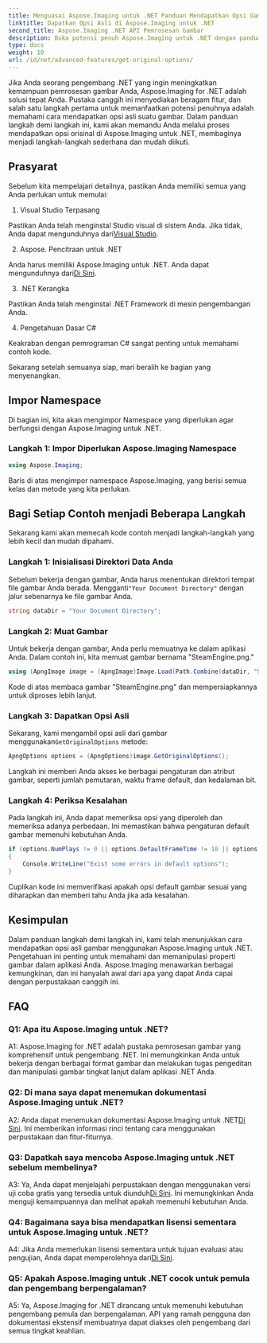 ```yaml
---
title: Menguasai Aspose.Imaging untuk .NET Panduan Mendapatkan Opsi Gambar Asli
linktitle: Dapatkan Opsi Asli di Aspose.Imaging untuk .NET
second_title: Aspose.Imaging .NET API Pemrosesan Gambar
description: Buka potensi penuh Aspose.Imaging untuk .NET dengan panduan langkah demi langkah kami untuk mendapatkan opsi orisinal. Pelajari cara bekerja dengan gambar di aplikasi .NET Anda dengan mudah.
type: docs
weight: 10
url: /id/net/advanced-features/get-original-options/
---
```

Jika Anda seorang pengembang .NET yang ingin meningkatkan kemampuan pemrosesan gambar Anda, Aspose.Imaging for .NET adalah solusi tepat Anda. Pustaka canggih ini menyediakan beragam fitur, dan salah satu langkah pertama untuk memanfaatkan potensi penuhnya adalah memahami cara mendapatkan opsi asli suatu gambar. Dalam panduan langkah demi langkah ini, kami akan memandu Anda melalui proses mendapatkan opsi orisinal di Aspose.Imaging untuk .NET, membaginya menjadi langkah-langkah sederhana dan mudah diikuti.

## Prasyarat

Sebelum kita mempelajari detailnya, pastikan Anda memiliki semua yang Anda perlukan untuk memulai:

1. Visual Studio Terpasang

 Pastikan Anda telah menginstal Studio visual di sistem Anda. Jika tidak, Anda dapat mengunduhnya dari[Visual Studio](https://visualstudio.microsoft.com/).

2. Aspose. Pencitraan untuk .NET

 Anda harus memiliki Aspose.Imaging untuk .NET. Anda dapat mengunduhnya dari[Di Sini](https://releases.aspose.com/imaging/net/).

3. .NET Kerangka

Pastikan Anda telah menginstal .NET Framework di mesin pengembangan Anda.

4. Pengetahuan Dasar C#

Keakraban dengan pemrograman C# sangat penting untuk memahami contoh kode.

Sekarang setelah semuanya siap, mari beralih ke bagian yang menyenangkan.

## Impor Namespace

Di bagian ini, kita akan mengimpor Namespace yang diperlukan agar berfungsi dengan Aspose.Imaging untuk .NET.

### Langkah 1: Impor Diperlukan Aspose.Imaging Namespace

```csharp
using Aspose.Imaging;
```

Baris di atas mengimpor namespace Aspose.Imaging, yang berisi semua kelas dan metode yang kita perlukan.

## Bagi Setiap Contoh menjadi Beberapa Langkah

Sekarang kami akan memecah kode contoh menjadi langkah-langkah yang lebih kecil dan mudah dipahami.

### Langkah 1: Inisialisasi Direktori Data Anda

 Sebelum bekerja dengan gambar, Anda harus menentukan direktori tempat file gambar Anda berada. Mengganti`"Your Document Directory"` dengan jalur sebenarnya ke file gambar Anda.

```csharp
string dataDir = "Your Document Directory";
```

### Langkah 2: Muat Gambar

Untuk bekerja dengan gambar, Anda perlu memuatnya ke dalam aplikasi Anda. Dalam contoh ini, kita memuat gambar bernama "SteamEngine.png."

```csharp
using (ApngImage image = (ApngImage)Image.Load(Path.Combine(dataDir, "SteamEngine.png")))
```

Kode di atas membaca gambar "SteamEngine.png" dan mempersiapkannya untuk diproses lebih lanjut.

### Langkah 3: Dapatkan Opsi Asli

 Sekarang, kami mengambil opsi asli dari gambar menggunakan`GetOriginalOptions` metode:

```csharp
ApngOptions options = (ApngOptions)image.GetOriginalOptions();
```

Langkah ini memberi Anda akses ke berbagai pengaturan dan atribut gambar, seperti jumlah pemutaran, waktu frame default, dan kedalaman bit.

### Langkah 4: Periksa Kesalahan

Pada langkah ini, Anda dapat memeriksa opsi yang diperoleh dan memeriksa adanya perbedaan. Ini memastikan bahwa pengaturan default gambar memenuhi kebutuhan Anda.

```csharp
if (options.NumPlays != 0 || options.DefaultFrameTime != 10 || options.BitDepth != 8)
{
    Console.WriteLine("Exist some errors in default options");
}
```

Cuplikan kode ini memverifikasi apakah opsi default gambar sesuai yang diharapkan dan memberi tahu Anda jika ada kesalahan.

## Kesimpulan

Dalam panduan langkah demi langkah ini, kami telah menunjukkan cara mendapatkan opsi asli gambar menggunakan Aspose.Imaging untuk .NET. Pengetahuan ini penting untuk memahami dan memanipulasi properti gambar dalam aplikasi Anda. Aspose.Imaging menawarkan berbagai kemungkinan, dan ini hanyalah awal dari apa yang dapat Anda capai dengan perpustakaan canggih ini.

## FAQ

### Q1: Apa itu Aspose.Imaging untuk .NET?

A1: Aspose.Imaging for .NET adalah pustaka pemrosesan gambar yang komprehensif untuk pengembang .NET. Ini memungkinkan Anda untuk bekerja dengan berbagai format gambar dan melakukan tugas pengeditan dan manipulasi gambar tingkat lanjut dalam aplikasi .NET Anda.

### Q2: Di mana saya dapat menemukan dokumentasi Aspose.Imaging untuk .NET?

 A2: Anda dapat menemukan dokumentasi Aspose.Imaging untuk .NET[Di Sini](https://reference.aspose.com/imaging/net/). Ini memberikan informasi rinci tentang cara menggunakan perpustakaan dan fitur-fiturnya.

### Q3: Dapatkah saya mencoba Aspose.Imaging untuk .NET sebelum membelinya?

 A3: Ya, Anda dapat menjelajahi perpustakaan dengan menggunakan versi uji coba gratis yang tersedia untuk diunduh[Di Sini](https://releases.aspose.com/). Ini memungkinkan Anda menguji kemampuannya dan melihat apakah memenuhi kebutuhan Anda.

### Q4: Bagaimana saya bisa mendapatkan lisensi sementara untuk Aspose.Imaging untuk .NET?

 A4: Jika Anda memerlukan lisensi sementara untuk tujuan evaluasi atau pengujian, Anda dapat memperolehnya dari[Di Sini](https://purchase.aspose.com/temporary-license/).

### Q5: Apakah Aspose.Imaging untuk .NET cocok untuk pemula dan pengembang berpengalaman?

A5: Ya, Aspose.Imaging for .NET dirancang untuk memenuhi kebutuhan pengembang pemula dan berpengalaman. API yang ramah pengguna dan dokumentasi ekstensif membuatnya dapat diakses oleh pengembang dari semua tingkat keahlian.